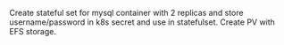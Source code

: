 Create stateful set for mysql container with 2 replicas and store username/password in k8s secret and use in statefulset. Create PV with EFS storage.
